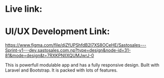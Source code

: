 <!-- TODO: Link should open in a new tab but no solution found -->
# Live link: 


# UI/UX Development Link:
https://www.figma.com/file/djZfUPShfdB2I7XS8OCeHE/Sastosales---Sprint-v1---dev.sastosales.com.np?type=design&node-id=31-81&mode=design&t=7RXKPNIIXQUMJwrJ-0


This is powerfull modulable app and has a fully responsive design. Built with Laravel and Bootstrap. It is packed with lots of features.





